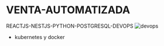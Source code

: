 # VENTA-AUTOMATIZADA
REACTJS-NESTJS-PYTHON-POSTGRESQL-DEVOPS
![devops](https://github.com/user-attachments/assets/4826ea40-ade8-4d8a-9984-5db511d57c05)
- kubernetes y docker
